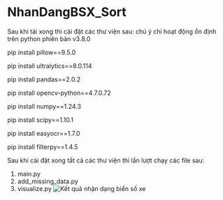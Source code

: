 # NhanDangBSX_Sort

Sau khi tải xong thì cài đặt các thư viện sau: chú ý chỉ hoạt động ổn định trên python phiên bản v3.8.0

pip install pillow==9.5.0
 
pip install ultralytics==8.0.114
 
pip install pandas==2.0.2
 
pip install opencv-python==4.7.0.72
 
pip install numpy==1.24.3
 
pip install scipy==1.10.1
 
pip install easyocr==1.7.0
 
pip install filterpy==1.4.5
 
Sau khi cài đặt xong tất cả các thư viện thì lần lượt chạy các file sau:
1. main.py
2. add_missing_data.py
3. visualize.py
![Kết quả nhận dạng biển số xe](result.png)
